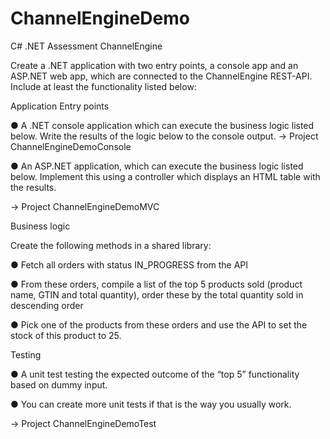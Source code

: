 # ChannelEngineDemo


C# .NET Assessment ChannelEngine

Create a .NET application with two entry points, a console app and an ASP.NET web
app, which are connected to the ChannelEngine REST-API.
Include at least the functionality listed below:


Application Entry points


● A .NET console application which can execute the business logic listed below.
Write the results of the logic below to the console output.
-> Project ChannelEngineDemoConsole



● An ASP.NET application, which can execute the business logic listed below.
Implement this using a controller which displays an HTML table with the results.

-> Project ChannelEngineDemoMVC



Business logic


Create the following methods in a shared library:

● Fetch all orders with status IN_PROGRESS from the API

● From these orders, compile a list of the top 5 products sold (product name, GTIN
and total quantity), order these by the total quantity sold in descending order


● Pick one of the products from these orders and use the API to set the stock of
this product to 25.





Testing


● A unit test testing the expected outcome of the “top 5” functionality based on
dummy input.

● You can create more unit tests if that is the way you usually work.

-> Project ChannelEngineDemoTest
